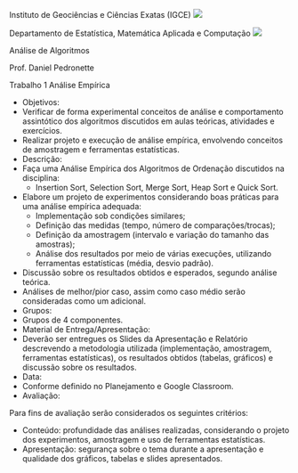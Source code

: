﻿Instituto de Geociências e Ciências Exatas (IGCE) ![](Aspose.Words.825e34bd-79a6-4e16-99b2-6d4cd3809ef0.001.png)

Departamento de Estatística, Matemática Aplicada e Computação ![](Aspose.Words.825e34bd-79a6-4e16-99b2-6d4cd3809ef0.002.png)

Análise de Algoritmos 

Prof. Daniel Pedronette

Trabalho 1 Análise Empírica

- Objetivos:
- Verificar de forma experimental conceitos de análise e comportamento assintótico dos algoritmos discutidos em aulas teóricas, atividades e exercícios.
- Realizar projeto e execução de análise empírica, envolvendo conceitos de amostragem e ferramentas estatísticas.
- Descrição:
- Faça uma Análise Empírica dos Algoritmos de Ordenação discutidos na disciplina: 
  - Insertion Sort, Selection Sort, Merge Sort, Heap Sort e Quick Sort.
- Elabore um projeto de experimentos considerando boas práticas para uma análise empírica adequada:
  - Implementação sob condições similares;
  - Definição das medidas (tempo, número de comparações/trocas);
  - Definição da amostragem (intervalo e variação do tamanho das amostras);
  - Análise dos resultados por meio de várias execuções, utilizando ferramentas estatísticas (média, desvio padrão).
- Discussão sobre os resultados obtidos e esperados, segundo análise teórica.
- Análises de melhor/pior caso, assim como caso médio serão consideradas como um adicional.
- Grupos:
- Grupos de 4 componentes.
- Material de Entrega/Apresentação:
- Deverão  ser  entregues  os  Slides  da  Apresentação  e  Relatório  descrevendo  a metodologia  utilizada  (implementação,  amostragem,  ferramentas  estatísticas),  os resultados obtidos (tabelas, gráficos) e discussão sobre os resultados.
- Data:
- Conforme definido no Planejamento e Google Classroom.
- Avaliação:

Para fins de avaliação serão considerados os seguintes critérios:

- Conteúdo:  profundidade  das  análises  realizadas,  considerando  o  projeto  dos experimentos, amostragem e uso de ferramentas estatísticas.
- Apresentação:  segurança sobre o tema durante a apresentação e qualidade dos gráficos, tabelas e slides apresentados. 
